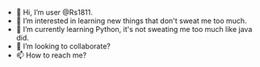- 👋 Hi, I’m user @Rs1811.
- 👀 I’m interested in learning new things that don't sweat me too much.
- 🌱 I’m currently learning Python, it's not sweating me too much like java did.
- 💞️ I’m looking to collaborate?
- 📫 How to reach me?





<!---
Rs1811/Rs1811 is a ✨ special ✨ repository because its `README.md` (this file) appears on my GitHub profile.
You can click the Preview link to take a look at your changes.
--->
